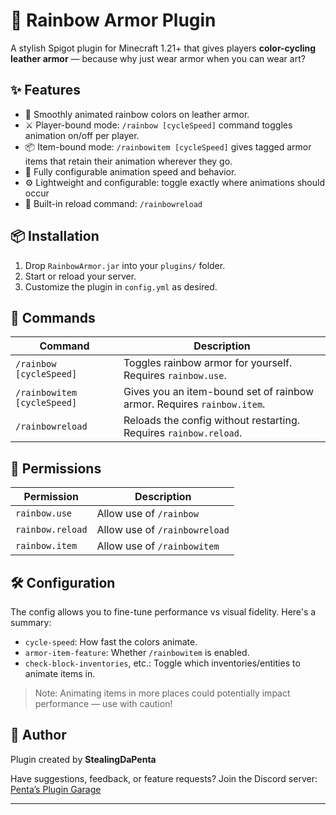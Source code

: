 # 🌈 Rainbow Armor Plugin

A stylish Spigot plugin for Minecraft 1.21+ that gives players **color-cycling leather armor** — because why just wear armor when you can wear art?

## ✨ Features

- 🎨 Smoothly animated rainbow colors on leather armor.
- ⚔️ Player-bound mode: `/rainbow [cycleSpeed]` command toggles animation on/off per player.
- 📦 Item-bound mode: `/rainbowitem [cycleSpeed]` gives tagged armor items that retain their animation wherever they go.
- 🔄 Fully configurable animation speed and behavior.
- ⚙️ Lightweight and configurable: toggle exactly where animations should occur
- 🧪 Built-in reload command: `/rainbowreload`

## 📦 Installation

1. Drop `RainbowArmor.jar` into your `plugins/` folder.
2. Start or reload your server.
3. Customize the plugin in `config.yml` as desired.

## 📜 Commands

| Command | Description |
|--------|-------------|
| `/rainbow [cycleSpeed]` | Toggles rainbow armor for yourself. Requires `rainbow.use`. |
| `/rainbowitem [cycleSpeed]` | Gives you an item-bound set of rainbow armor. Requires `rainbow.item`. |
| `/rainbowreload` | Reloads the config without restarting. Requires `rainbow.reload`. |

## 🔑 Permissions

| Permission | Description |
|------------|-------------|
| `rainbow.use` | Allow use of `/rainbow` |
| `rainbow.reload` | Allow use of `/rainbowreload` |
| `rainbow.item` | Allow use of `/rainbowitem` |

## 🛠 Configuration

The config allows you to fine-tune performance vs visual fidelity. Here's a summary:

- `cycle-speed`: How fast the colors animate.
- `armor-item-feature`: Whether `/rainbowitem` is enabled.
- `check-block-inventories`, etc.: Toggle which inventories/entities to animate items in.

> Note: Animating items in more places could potentially impact performance — use with caution!

## 👤 Author

Plugin created by **StealingDaPenta**

Have suggestions, feedback, or feature requests? Join the Discord server: [Penta’s Plugin Garage](https://discord.gg/4KtJcSqk)

---

